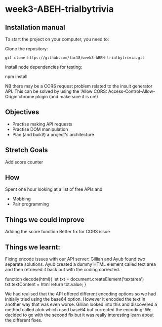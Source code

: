 # week3-ABEH-trialbytrivia

## Installation manual
To start the project on your computer, you need to:

Clone the repository:

```
git clone https://github.com/fac18/week3-ABEH-trialbytrivia.git
```

Install node dependencies for testing:

npm install

NB there may be a CORS request problem related to the insult generator API.  This can be solved by using the 'Allow CORS: Access-Control-Allow-Origin'chrome plugin (and make sure it is on!)

## Objectives

* Practise making API requests
* Practise DOM manipulation
* Plan (and build!) a project's architecture


## Stretch Goals

Add score counter

## How

Spent one hour looking at a  list of free APIs and 

* Mobbing
* Pair programming


## Things we could improve
Adding the score function
Better fix for CORS issue

## Things we learnt: 
Fixing encode issues with our API server: Gillian and Ayub found two separate solutions.
Ayub created a dummy HTML element called text area and then retrieved it back out with the coding corrected.

function decode(html){
    let txt = document.createElement('textarea')
    txt.textContent = html
    return txt.value;
}

We had realised that the API offered different encoding options so we had initially tried using the base64 option. However it encoded the text in another way that was even worse.
Gillian looked into this and discovered a method called atob which used base64 but corrected the encoding!
We decided to go with the second fix but it was really interesting learn about the different fixes. 
